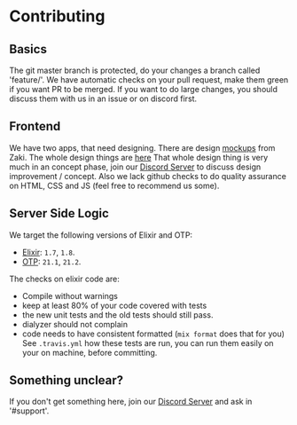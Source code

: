 # Contributing

## Basics
The git master branch is protected, do your changes a branch called 'feature/<feature-name>'.
We have automatic checks on your pull request, make them green if you want PR to be merged.
If you want to do large changes, you should discuss them with us in an issue or on discord first.

## Frontend
We have two apps, that need designing. There are design [mockups](https://belethors-general-mods.github.io/belethor/website_mockups.html) from Zaki. The whole design things are [here](https://github.com/Belethors-General-Mods/belethor/tree/feature/design/apps/website/assets/design)
That whole design thing is very much in an concept phase, join our [Discord Server](https://discord.gg/4ezeRgn) to discuss design improvement / concept.
Also we lack github checks to do quality assurance on HTML, CSS and JS (feel free to recommend us some).

## Server Side Logic

We target the following versions of Elixir and OTP: 
 - [Elixir](https://elixir-lang.org/): `1.7`, `1.8`.
 - [OTP](https://github.com/erlang/otp): `21.1`, `21.2`.
 
The checks on elixir code are:
 - Compile without warnings
 - keep at least 80% of your code covered with tests
 - the new unit tests and the old tests should still pass.
 - dialyzer should not complain
 - code needs to have consistent formatted (`mix format` does that for you)
See `.travis.yml` how these tests are run, you can run them easily on your on machine, before committing.

## Something unclear?
If you don't get something here, join our [Discord Server](https://discord.gg/4ezeRgn) and ask in '#support'.
